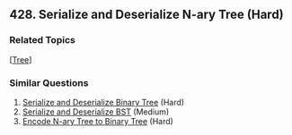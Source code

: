 <!--|This file generated by command(leetcode description); DO NOT EDIT.    |-->
<!--+----------------------------------------------------------------------+-->
<!--|@author    Openset <openset.wang@gmail.com>                           |-->
<!--|@link      https://github.com/openset                                 |-->
<!--|@home      https://github.com/openset/leetcode                        |-->
<!--+----------------------------------------------------------------------+-->

## 428. Serialize and Deserialize N-ary Tree (Hard)



### Related Topics
  [[Tree](https://github.com/openset/leetcode/tree/master/tag/tree/README.md)]

### Similar Questions
  1. [Serialize and Deserialize Binary Tree](https://github.com/openset/leetcode/tree/master/problems/serialize-and-deserialize-binary-tree) (Hard)
  1. [Serialize and Deserialize BST](https://github.com/openset/leetcode/tree/master/problems/serialize-and-deserialize-bst) (Medium)
  1. [Encode N-ary Tree to Binary Tree](https://github.com/openset/leetcode/tree/master/problems/encode-n-ary-tree-to-binary-tree) (Hard)
